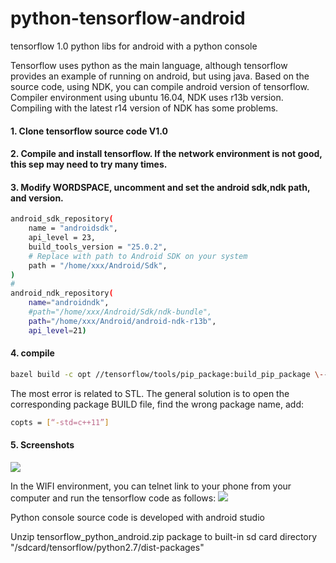 # python-tensorflow-android
tensorflow 1.0 python libs for android with a python console

Tensorflow uses python as the main language, although tensorflow provides an example of running on android, but using java. Based on the source code, using NDK, you can compile android version of tensorflow.
Compiler environment using ubuntu 16.04, NDK uses r13b version. Compiling with the latest r14 version of NDK has some problems.

#### 1. Clone tensorflow source code V1.0
#### 2. Compile and install tensorflow. If the network environment is not good, this sep may need to try many times.
#### 3. Modify WORDSPACE, uncomment and set the android sdk,ndk path, and version.
```Bash
android_sdk_repository(
    name = "androidsdk",
    api_level = 23,
    build_tools_version = "25.0.2",
    # Replace with path to Android SDK on your system
    path = "/home/xxx/Android/Sdk",
)
#
android_ndk_repository(
    name="androidndk",
    #path="/home/xxx/Android/Sdk/ndk-bundle",
    path="/home/xxx/Android/android-ndk-r13b",
    api_level=21)
```
#### 4. compile
```Bash
bazel build -c opt //tensorflow/tools/pip_package:build_pip_package \--crosstool_top=//external:android/crosstool \--host_crosstool_top=@bazel_tools//tools/cpp:toolchain \--cpu=armeabi-v7a --verbose_failures
```
The most error is related to STL. The general solution is to open the corresponding package BUILD file, find the wrong package name, add:
```Bash
copts = [“-std=c++11”]
```
#### 5. Screenshots

![](https://github.com/srplab/python-tensorflow-android/blob/master/screenshot/screenshot_320.png)

In the WIFI environment, you can telnet link to your phone from your computer and run the tensorflow code as follows:
![](https://github.com/srplab/python-tensorflow-android/blob/master/screenshot/screensho2_640.png)

Python console source code is developed with android studio

Unzip tensorflow_python_android.zip package to built-in sd card directory "/sdcard/tensorflow/python2.7/dist-packages"
